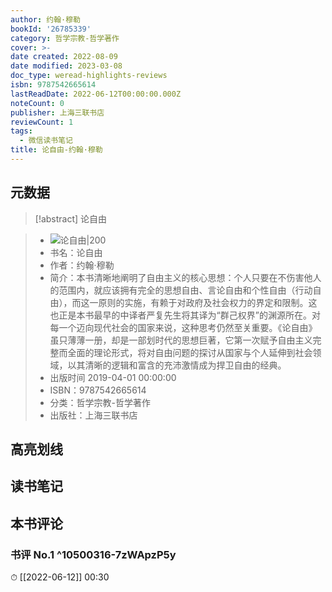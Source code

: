 ```yaml
---
author: 约翰·穆勒
bookId: '26785339'
category: 哲学宗教-哲学著作
cover: >-
date created: 2022-08-09
date modified: 2023-03-08
doc_type: weread-highlights-reviews
isbn: 9787542665614
lastReadDate: 2022-06-12T00:00:00.000Z
noteCount: 0
publisher: 上海三联书店
reviewCount: 1
tags:
  - 微信读书笔记
title: 论自由-约翰·穆勒
---
```


## 元数据

>[!abstract] 论自由

> - ![论自由|200](https://wfqqreader-1252317822.image.myqcloud.com/cover/339/26785339/t7_26785339.jpg)
> - 书名：论自由
> - 作者：约翰·穆勒
> - 简介：本书清晰地阐明了自由主义的核心思想：个人只要在不伤害他人的范围内，就应该拥有完全的思想自由、言论自由和个性自由（行动自由），而这一原则的实施，有赖于对政府及社会权力的界定和限制。这也正是本书最早的中译者严复先生将其译为“群己权界”的渊源所在。对每一个迈向现代社会的国家来说，这种思考仍然至关重要。《论自由》虽只薄薄一册，却是一部划时代的思想巨著，它第一次赋予自由主义完整而全面的理论形式，将对自由问题的探讨从国家与个人延伸到社会领域，以其清晰的逻辑和富含的充沛激情成为捍卫自由的经典。
> - 出版时间 2019-04-01 00:00:00
> - ISBN：9787542665614
> - 分类：哲学宗教-哲学著作
> - 出版社：上海三联书店

## 高亮划线

## 读书笔记

## 本书评论

### 书评 No.1 ^10500316-7zWApzP5y

⏱ [[2022-06-12]] 00:30
